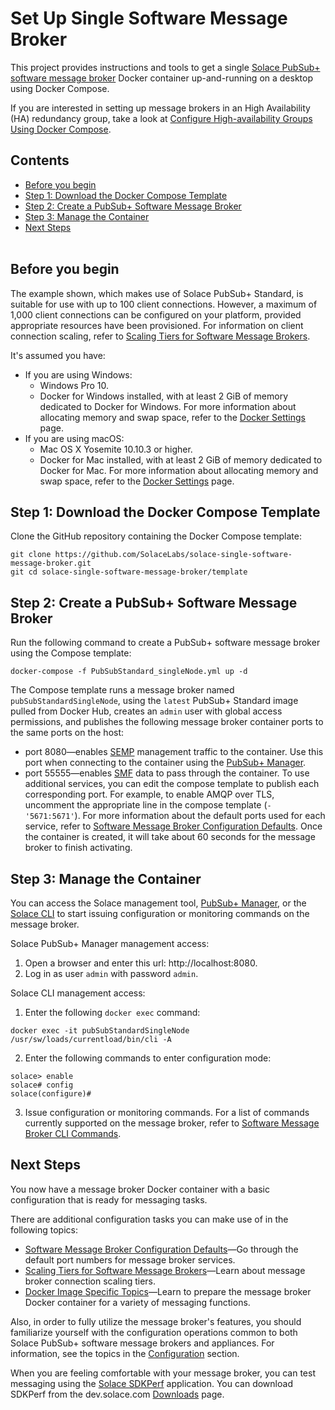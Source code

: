 Set Up Single Software Message Broker
=====
This project provides instructions and tools to get a single [Solace PubSub+ software message broker](https://solace.com/products/software) Docker container up-and-running on a desktop using Docker Compose. 

If you are interested in setting up message brokers in an High Availability (HA) redundancy group, take a look at [Configure High-availability Groups Using Docker Compose](https://github.com/SolaceLabs/solace-ha-docker-compose).
## Contents
* [Before you begin](#before-you-begin)
* [Step 1: Download the Docker Compose Template](#Step1) 
* [Step 2: Create a PubSub+ Software Message Broker](#Step2) 
* [Step 3: Manage the Container](#Step3) 
* [Next Steps](#next-steps) 
<br><br>
<a name="before-you-begin"></a>
## Before you begin
The example shown, which makes use of Solace PubSub+ Standard, is suitable for use with up to 100 client connections. However, a maximum of 1,000 client connections can be configured on your platform, provided appropriate resources have been provisioned. For information on client connection scaling, refer to [Scaling Tiers for Software Message Brokers](https://docs.solace.com/Configuring-and-Managing/SW-Broker-Specific-Config/Configuring-Conn-Scale-Tiers.htm).

It's assumed you have:

* If you are using Windows:
  * Windows Pro 10.
  * Docker for Windows installed, with at least 2 GiB of memory dedicated to Docker for Windows. For more information about allocating memory and swap space, refer to the [Docker Settings](https://docs.docker.com/docker-for-windows/#advanced) page.
* If you are using macOS:
  * Mac OS X Yosemite 10.10.3 or higher.
  * Docker for Mac installed, with at least 2 GiB of memory dedicated to Docker for Mac. For more information about allocating memory and swap space, refer to the [Docker Settings](https://docs.docker.com/docker-for-mac/#advanced) page.

 
<a name="Step1"></a>
## Step 1: Download the Docker Compose Template
Clone the GitHub repository containing the Docker Compose template:
```
git clone https://github.com/SolaceLabs/solace-single-software-message-broker.git
git cd solace-single-software-message-broker/template
```

<a name="Step2"></a>
## Step 2: Create a PubSub+ Software Message Broker
Run the following command to create a PubSub+ software message broker using the Compose template:
```
docker-compose -f PubSubStandard_singleNode.yml up -d
```
The Compose template runs a message broker named `pubSubStandardSingleNode`, using the `latest` PubSub+ Standard image pulled from Docker Hub, creates an `admin` user with global access permissions, and publishes the following message broker container ports to the same ports on the host:
* port 8080—enables [SEMP](https://docs.solace.com/SEMP/Using-SEMP.htm) management traffic to the container. Use this port when connecting to the container using the  [PubSub+ Manager](https://docs.solace.com/Solace-PubSub-Manager/PubSub-Manager-Overview.htm).
* port 55555—enables [SMF](https://docs.solace.com/Messaging-Basics/SMF-Topics.htm) data to pass through the container. 
To use additional services, you can edit the compose template to publish each corresponding port. For example, to  enable AMQP over TLS, uncomment the appropriate line in the compose template (`- '5671:5671'`). For more information about the default ports used for each service, refer to [Software Message Broker Configuration Defaults](https://docs.solace.com/Configuring-and-Managing/SW-Broker-Specific-Config/SW-Broker-Configuration-Defaults.htm).
Once the container is created, it will take about 60 seconds for the message broker to finish activating. 


<a name="Step3"></a>
## Step 3: Manage the Container

You can access the Solace management tool, [PubSub+ Manager](https://docs.solace.com/Solace-PubSub-Manager/PubSub-Manager-Overview.htm), or the [Solace CLI](https://docs.solace.com/Solace-CLI/Using-Solace-CLI.htm) to start issuing configuration or monitoring commands on the message broker.

Solace PubSub+ Manager management access:
1. Open a browser and enter this url: http://localhost:8080.
2. Log in as user `admin` with password `admin`.

Solace CLI management access:
1. Enter the following `docker exec` command:
```
docker exec -it pubSubStandardSingleNode /usr/sw/loads/currentload/bin/cli -A
```
2. Enter the following commands to enter configuration mode:
```
solace> enable
solace# config
solace(configure)#
```
3. Issue configuration or monitoring commands. For a list of commands currently supported on the message broker, refer to [Software Message Broker CLI Commands](https://docs.solace.com/Solace-CLI/CLI-Reference/VMR_CLI_Commands.html).

<a name="next-steps"></a>
## Next Steps
You now have a message broker Docker container with a basic configuration that is ready for messaging tasks.

There are additional configuration tasks you can make use of in the following topics:
* [Software Message Broker Configuration Defaults](https://docs.solace.com/Configuring-and-Managing/SW-Broker-Specific-Config/SW-Broker-Configuration-Defaults.htm)—Go through the default port numbers for message broker services.
* [Scaling Tiers for Software Message Brokers](https://docs.solace.com/Configuring-and-Managing/SW-Broker-Specific-Config/Configuring-Conn-Scale-Tiers.htm)—Learn about message broker connection scaling tiers.
* [Docker Image Specific Topics](https://docs.solace.com/Configuring-and-Managing/SW-Broker-Specific-Config/Docker-Tasks/Container-Configuration-Tasks.htm)—Learn to prepare the message broker Docker container for a variety of messaging functions.

Also, in order to fully utilize the message broker's features, you should familiarize yourself with the configuration operations common to both Solace PubSub+ software message brokers and appliances. For information, see the topics in the [Configuration](https://docs.solace.com/Configuration.htm) section.

When you are feeling comfortable with your message broker, you can test messaging using the [Solace SDKPerf](https://docs.solace.com/SDKPerf/SDKPerf.htm?Highlight=SDKperf#Quick) application. You can download SDKPerf from the dev.solace.com [Downloads](https://dev.solace.com/downloads/) page.
